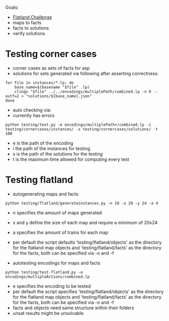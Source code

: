 Goals:
- [Flatland Challenge](https://www.aicrowd.com/challenges/flatland-3)
- maps to facts
- facts to solutions
- verify solutions

# Testing corner cases
- corner cases as sets of facts for asp
- solutions for sets generated via following after asserting correctness:
```
for file in instances/*.lp; do
    base_name=$(basename "$file" .lp)
    clingo "$file" ../../encodings/multiplePath/combined.lp -n 0 --outf=2 > "solutions/${base_name}.json"
done
```

- auto checking via:
- currently has errors
```
python testing/test.py -e encodings/multiplePath+/combined.lp -i testing/cornercases/instances/ -s testing/cornercases/solutions/ -t 100
```
- e is the path of the encoding
- i the path of the instances for testing
- s is the path of the solutions for the testing
- t is the maximum time allowed for computing every test

# Testing flatland

- autogenerating maps and facts
```
python testing/flatland/generateinstances.py -n 10 -x 20 -y 24 -a 4
```
- n specifies the amount of maps generated
- x and y define the size of each map and require a minimum of 20x24
- a specifies the amount of trains for each map
- per default the script defaults 'testing/flatland/objects' as the directory for the flatland map objects and 'testing/flatland/facts' as the directory for the facts, both can be specified via -o and -f

- autotesting encodings for maps and facts
```
python testing/test-flatland.py -e encodings/multipleActions/combined.lp
```
- e specifies the encoding to be tested
- per default the script specifies 'testing/flatland/objects' as the directory for the flatland map objects and 'testing/flatland/facts' as the directory for the facts, both can be specified via -o and -f
- facts and objects need same structure within their folders
- unsat results might be unsolvable